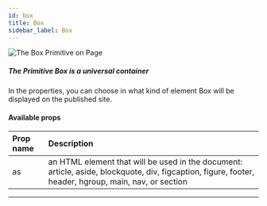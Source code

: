 ```yaml
---
id: box
title: Box
sidebar_label: Box
---
```


![The Box Primitive on Page](/scr/primitives-box.png)

##### The Primitive Box is a universal container

In the properties, you can choose in what kind of element Box will be displayed on the published site.

#### Available props

| Prop name | Description                                                                                                                                           |
| :-------- | :---------------------------------------------------------------------------------------------------------------------------------------------------- |
| as        | an HTML element that will be used in the document: article, aside, blockquote, div, figcaption, figure, footer, header, hgroup, main, nav, or section |

---
